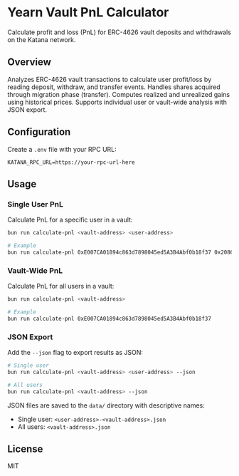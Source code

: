 # Yearn Vault PnL Calculator

Calculate profit and loss (PnL) for ERC-4626 vault deposits and withdrawals on the Katana network.

## Overview

Analyzes ERC-4626 vault transactions to calculate user profit/loss by reading deposit, withdraw, and transfer events. Handles shares acquired through migration phase (transfer). Computes realized and unrealized gains using historical prices. Supports individual user or vault-wide analysis with JSON export.


## Configuration

Create a `.env` file with your RPC URL:

```env
KATANA_RPC_URL=https://your-rpc-url-here
```

## Usage

### Single User PnL

Calculate PnL for a specific user in a vault:

```bash
bun run calculate-pnl <vault-address> <user-address>

# Example
bun run calculate-pnl 0xE007CA01894c863d7898045ed5A3B4Abf0b18f37 0x2086a811182F83a023c4dA3dD9d2E5539B2d43C9
```

### Vault-Wide PnL

Calculate PnL for all users in a vault:

```bash
bun run calculate-pnl <vault-address>

# Example
bun run calculate-pnl 0xE007CA01894c863d7898045ed5A3B4Abf0b18f37
```

### JSON Export

Add the `--json` flag to export results as JSON:

```bash
# Single user
bun run calculate-pnl <vault-address> <user-address> --json

# All users
bun run calculate-pnl <vault-address> --json
```

JSON files are saved to the `data/` directory with descriptive names:
- Single user: `<user-address>-<vault-address>.json`
- All users: `<vault-address>.json`


## License

MIT